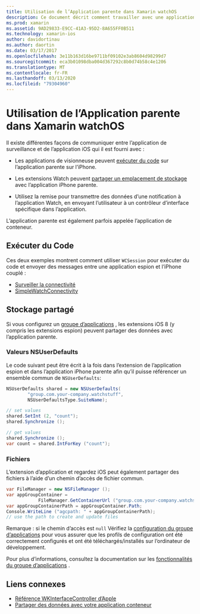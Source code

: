 ```yaml
---
title: Utilisation de l’Application parente dans Xamarin watchOS
description: Ce document décrit comment travailler avec une application de parent watchOS dans Xamarin. Il aborde les extensions d’application Watchos, les applications iOS, le stockage partagé, et bien plus encore.
ms.prod: xamarin
ms.assetid: 9AD29833-E9CC-41A3-95D2-8A655FF0B511
ms.technology: xamarin-ios
author: davidortinau
ms.author: daortin
ms.date: 03/17/2017
ms.openlocfilehash: 3e11b163d16be9711bf09102e3ab8604d98299d7
ms.sourcegitcommit: eca3b01098dba004d367292c8b0d74b58c4e1206
ms.translationtype: MT
ms.contentlocale: fr-FR
ms.lasthandoff: 03/13/2020
ms.locfileid: "79304960"
---
```

# <a name="working-with-the-watchos-parent-application-in-xamarin"></a>Utilisation de l’Application parente dans Xamarin watchOS

Il existe différentes façons de communiquer entre l’application de surveillance et de l’application iOS qui il est fourni avec :

- Les applications de visionneuse peuvent [exécuter du code](#run-code) sur l’application parente sur l’iPhone.

- Les extensions Watch peuvent [partager un emplacement de stockage](#shared-storage) avec l’application iPhone parente.

- Utilisez la remise pour transmettre des données d’une notification à l’application Watch, en envoyant l’utilisateur à un contrôleur d’interface spécifique dans l’application.

L’application parente est également parfois appelée l’application de conteneur.

## <a name="run-code"></a>Exécuter du Code

Ces deux exemples montrent comment utiliser `WCSession` pour exécuter du code et envoyer des messages entre une application espion et l’iPhone couplé :

- [Surveiller la connectivité](https://docs.microsoft.com/samples/xamarin/ios-samples/watchos-watchconnectivity/)
- [SimpleWatchConnectivity](https://docs.microsoft.com/samples/xamarin/ios-samples/watchos-simplewatchconnectivity/) 

## <a name="shared-storage"></a>Stockage partagé

Si vous configurez un [groupe d’applications](~/ios/watchos/app-fundamentals/app-groups.md) , les extensions iOS 8 (y compris les extensions espion) peuvent partager des données avec l’application parente.

### <a name="nsuserdefaults"></a>Valeurs NSUserDefaults

Le code suivant peut être écrit à la fois dans l’extension de l’application espion et dans l’application iPhone parente afin qu’il puisse référencer un ensemble commun de `NSUserDefaults`:

```csharp
NSUserDefaults shared = new NSUserDefaults(
        "group.com.your-company.watchstuff",
        NSUserDefaultsType.SuiteName);

// set values
shared.SetInt (2, "count");
shared.Synchronize ();

// get values
shared.Synchronize ();
var count = shared.IntForKey ("count");
```

<a name="files" />

### <a name="files"></a>Fichiers

L’extension d’application et regardez iOS peut également partager des fichiers à l’aide d’un chemin d’accès de fichier commun.

```csharp
var FileManager = new NSFileManager ();
var appGroupContainer =
            FileManager.GetContainerUrl ("group.com.your-company.watchstuff");
var appGroupContainerPath = appGroupContainer.Path;
Console.WriteLine ("agcpath: " + appGroupContainerPath);
// use the path to create and update files
```

Remarque : si le chemin d’accès est `null` Vérifiez la [configuration du groupe d’applications](~/ios/watchos/app-fundamentals/app-groups.md) pour vous assurer que les profils de configuration ont été correctement configurés et ont été téléchargés/installés sur l’ordinateur de développement.

Pour plus d’informations, consultez la documentation sur les [fonctionnalités du groupe d’applications](~/ios/deploy-test/provisioning/capabilities/app-groups-capabilities.md) .

## <a name="related-links"></a>Liens connexes

- [Référence WKInterfaceController d’Apple](https://developer.apple.com/library/prerelease/ios/documentation/WatchKit/Reference/WKInterfaceController_class/index.html#//apple_ref/occ/clm/WKInterfaceController/openParentApplication:reply:)
- [Partager des données avec votre application conteneur](https://developer.apple.com/library/ios/documentation/General/Conceptual/ExtensibilityPG/ExtensionScenarios.html)
